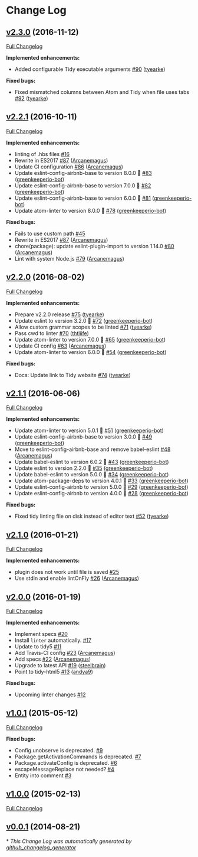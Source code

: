 # Change Log

## [v2.3.0](https://github.com/AtomLinter/linter-tidy/tree/v2.3.0) (2016-11-12)
[Full Changelog](https://github.com/AtomLinter/linter-tidy/compare/v2.2.1...v2.3.0)

**Implemented enhancements:**

- Added configurable Tidy executable arguments [\#90](https://github.com/AtomLinter/linter-tidy/pull/90) ([tyearke](https://github.com/tyearke))

**Fixed bugs:**

- Fixed mismatched columns between Atom and Tidy when file uses tabs [\#92](https://github.com/AtomLinter/linter-tidy/pull/92) ([tyearke](https://github.com/tyearke))

## [v2.2.1](https://github.com/AtomLinter/linter-tidy/tree/v2.2.1) (2016-10-11)
[Full Changelog](https://github.com/AtomLinter/linter-tidy/compare/v2.2.0...v2.2.1)

**Implemented enhancements:**

- linting of .hbs files [\#16](https://github.com/AtomLinter/linter-tidy/issues/16)
- Rewrite in ES2017 [\#87](https://github.com/AtomLinter/linter-tidy/pull/87) ([Arcanemagus](https://github.com/Arcanemagus))
- Update CI configuration [\#86](https://github.com/AtomLinter/linter-tidy/pull/86) ([Arcanemagus](https://github.com/Arcanemagus))
- Update eslint-config-airbnb-base to version 8.0.0 🚀 [\#83](https://github.com/AtomLinter/linter-tidy/pull/83) ([greenkeeperio-bot](https://github.com/greenkeeperio-bot))
- Update eslint-config-airbnb-base to version 7.0.0 🚀 [\#82](https://github.com/AtomLinter/linter-tidy/pull/82) ([greenkeeperio-bot](https://github.com/greenkeeperio-bot))
- Update eslint-config-airbnb-base to version 6.0.0 🚀 [\#81](https://github.com/AtomLinter/linter-tidy/pull/81) ([greenkeeperio-bot](https://github.com/greenkeeperio-bot))
- Update atom-linter to version 8.0.0 🚀 [\#78](https://github.com/AtomLinter/linter-tidy/pull/78) ([greenkeeperio-bot](https://github.com/greenkeeperio-bot))

**Fixed bugs:**

- Fails to use custom path [\#45](https://github.com/AtomLinter/linter-tidy/issues/45)
- Rewrite in ES2017 [\#87](https://github.com/AtomLinter/linter-tidy/pull/87) ([Arcanemagus](https://github.com/Arcanemagus))
- chore\(package\): update eslint-plugin-import to version 1.14.0 [\#80](https://github.com/AtomLinter/linter-tidy/pull/80) ([Arcanemagus](https://github.com/Arcanemagus))
- Lint with system Node.js [\#79](https://github.com/AtomLinter/linter-tidy/pull/79) ([Arcanemagus](https://github.com/Arcanemagus))

## [v2.2.0](https://github.com/AtomLinter/linter-tidy/tree/v2.2.0) (2016-08-02)
[Full Changelog](https://github.com/AtomLinter/linter-tidy/compare/v2.1.1...v2.2.0)

**Implemented enhancements:**

- Prepare v2.2.0 release [\#75](https://github.com/AtomLinter/linter-tidy/pull/75) ([tyearke](https://github.com/tyearke))
- Update eslint to version 3.2.0 🚀 [\#72](https://github.com/AtomLinter/linter-tidy/pull/72) ([greenkeeperio-bot](https://github.com/greenkeeperio-bot))
- Allow custom grammar scopes to be linted [\#71](https://github.com/AtomLinter/linter-tidy/pull/71) ([tyearke](https://github.com/tyearke))
- Pass cwd to linter [\#70](https://github.com/AtomLinter/linter-tidy/pull/70) ([thtliife](https://github.com/thtliife))
- Update atom-linter to version 7.0.0 🚀 [\#65](https://github.com/AtomLinter/linter-tidy/pull/65) ([greenkeeperio-bot](https://github.com/greenkeeperio-bot))
- Update CI config [\#63](https://github.com/AtomLinter/linter-tidy/pull/63) ([Arcanemagus](https://github.com/Arcanemagus))
- Update atom-linter to version 6.0.0 🚀 [\#54](https://github.com/AtomLinter/linter-tidy/pull/54) ([greenkeeperio-bot](https://github.com/greenkeeperio-bot))

**Fixed bugs:**

- Docs: Update link to Tidy website [\#74](https://github.com/AtomLinter/linter-tidy/pull/74) ([tyearke](https://github.com/tyearke))

## [v2.1.1](https://github.com/AtomLinter/linter-tidy/tree/v2.1.1) (2016-06-06)
[Full Changelog](https://github.com/AtomLinter/linter-tidy/compare/v2.1.0...v2.1.1)

**Implemented enhancements:**

- Update atom-linter to version 5.0.1 🚀 [\#51](https://github.com/AtomLinter/linter-tidy/pull/51) ([greenkeeperio-bot](https://github.com/greenkeeperio-bot))
- Update eslint-config-airbnb-base to version 3.0.0 🚀 [\#49](https://github.com/AtomLinter/linter-tidy/pull/49) ([greenkeeperio-bot](https://github.com/greenkeeperio-bot))
- Move to eslint-config-airbnb-base and remove babel-eslint [\#48](https://github.com/AtomLinter/linter-tidy/pull/48) ([Arcanemagus](https://github.com/Arcanemagus))
- Update babel-eslint to version 6.0.2 🚀 [\#43](https://github.com/AtomLinter/linter-tidy/pull/43) ([greenkeeperio-bot](https://github.com/greenkeeperio-bot))
- Update eslint to version 2.2.0 🚀 [\#35](https://github.com/AtomLinter/linter-tidy/pull/35) ([greenkeeperio-bot](https://github.com/greenkeeperio-bot))
- Update babel-eslint to version 5.0.0 🚀 [\#34](https://github.com/AtomLinter/linter-tidy/pull/34) ([greenkeeperio-bot](https://github.com/greenkeeperio-bot))
- Update atom-package-deps to version 4.0.1 🚀 [\#33](https://github.com/AtomLinter/linter-tidy/pull/33) ([greenkeeperio-bot](https://github.com/greenkeeperio-bot))
- Update eslint-config-airbnb to version 5.0.0 🚀 [\#29](https://github.com/AtomLinter/linter-tidy/pull/29) ([greenkeeperio-bot](https://github.com/greenkeeperio-bot))
- Update eslint-config-airbnb to version 4.0.0 🚀 [\#28](https://github.com/AtomLinter/linter-tidy/pull/28) ([greenkeeperio-bot](https://github.com/greenkeeperio-bot))

**Fixed bugs:**

- Fixed tidy linting file on disk instead of editor text [\#52](https://github.com/AtomLinter/linter-tidy/pull/52) ([tyearke](https://github.com/tyearke))

## [v2.1.0](https://github.com/AtomLinter/linter-tidy/tree/v2.1.0) (2016-01-21)
[Full Changelog](https://github.com/AtomLinter/linter-tidy/compare/v2.0.0...v2.1.0)

**Implemented enhancements:**

- plugin does not work until file is saved [\#25](https://github.com/AtomLinter/linter-tidy/issues/25)
- Use stdin and enable lintOnFly [\#26](https://github.com/AtomLinter/linter-tidy/pull/26) ([Arcanemagus](https://github.com/Arcanemagus))

## [v2.0.0](https://github.com/AtomLinter/linter-tidy/tree/v2.0.0) (2016-01-19)
[Full Changelog](https://github.com/AtomLinter/linter-tidy/compare/v1.0.1...v2.0.0)

**Implemented enhancements:**

- Implement specs [\#20](https://github.com/AtomLinter/linter-tidy/issues/20)
- Install `linter` automatically. [\#17](https://github.com/AtomLinter/linter-tidy/issues/17)
- Update to tidy5 [\#11](https://github.com/AtomLinter/linter-tidy/issues/11)
- Add Travis-CI config [\#23](https://github.com/AtomLinter/linter-tidy/pull/23) ([Arcanemagus](https://github.com/Arcanemagus))
- Add specs [\#22](https://github.com/AtomLinter/linter-tidy/pull/22) ([Arcanemagus](https://github.com/Arcanemagus))
- Upgrade to latest API [\#19](https://github.com/AtomLinter/linter-tidy/pull/19) ([steelbrain](https://github.com/steelbrain))
- Point to tidy-html5 [\#13](https://github.com/AtomLinter/linter-tidy/pull/13) ([andya9](https://github.com/andya9))

**Fixed bugs:**

- Upcoming linter changes [\#12](https://github.com/AtomLinter/linter-tidy/issues/12)

## [v1.0.1](https://github.com/AtomLinter/linter-tidy/tree/v1.0.1) (2015-05-12)
[Full Changelog](https://github.com/AtomLinter/linter-tidy/compare/v1.0.0...v1.0.1)

**Fixed bugs:**

- Config.unobserve is deprecated. [\#9](https://github.com/AtomLinter/linter-tidy/issues/9)
- Package.getActivationCommands is deprecated. [\#7](https://github.com/AtomLinter/linter-tidy/issues/7)
- Package.activateConfig is deprecated. [\#6](https://github.com/AtomLinter/linter-tidy/issues/6)
- escapeMessageReplace not needed? [\#4](https://github.com/AtomLinter/linter-tidy/issues/4)
- Entity into comment [\#3](https://github.com/AtomLinter/linter-tidy/issues/3)

## [v1.0.0](https://github.com/AtomLinter/linter-tidy/tree/v1.0.0) (2015-02-13)
[Full Changelog](https://github.com/AtomLinter/linter-tidy/compare/v0.0.1...v1.0.0)

## [v0.0.1](https://github.com/AtomLinter/linter-tidy/tree/v0.0.1) (2014-08-21)


\* *This Change Log was automatically generated by [github_changelog_generator](https://github.com/skywinder/Github-Changelog-Generator)*
